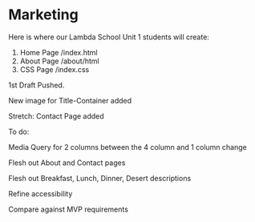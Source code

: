# Marketing

Here is where our Lambda School Unit 1 students will create:

1) Home Page /index.html
2) About Page /about/html
3) CSS Page /index.css


1st Draft Pushed.

New image for Title-Container added 

Stretch: Contact Page added

To do: 

Media Query for 2 columns between the 4 column and 1 column change

Flesh out About and Contact pages

Flesh out Breakfast, Lunch, Dinner, Desert descriptions

Refine accessibility 

Compare against MVP requirements
